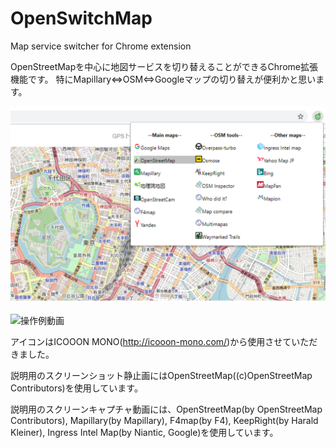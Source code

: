# OpenSwitchMap
Map service switcher for Chrome extension

OpenStreetMapを中心に地図サービスを切り替えることができるChrome拡張機能です。
特にMapillary⇔OSM⇔Googleマップの切り替えが便利かと思います。

![画面イメージ](Screenshot.png)

![操作例動画](https://www.youtube.com/watch?v=tO87xkc7VaI&feature=youtu.be)

アイコンはICOOON MONO(http://icooon-mono.com/)から使用させていただきました。

説明用のスクリーンショット静止画にはOpenStreetMap((c)OpenStreetMap Contributors)を使用しています。

説明用のスクリーンキャプチャ動画には、OpenStreetMap(by OpenStreetMap Contributors), Mapillary(by Mapillary), F4map(by F4), KeepRight(by Harald Kleiner), Ingress Intel Map(by Niantic, Google)を使用しています。
